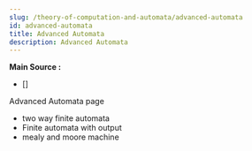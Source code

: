 ```yaml
---
slug: /theory-of-computation-and-automata/advanced-automata
id: advanced-automata
title: Advanced Automata
description: Advanced Automata
---
```


**Main Source :**

- []

Advanced Automata page

- two way finite automata
- Finite automata with output
- mealy and moore machine
